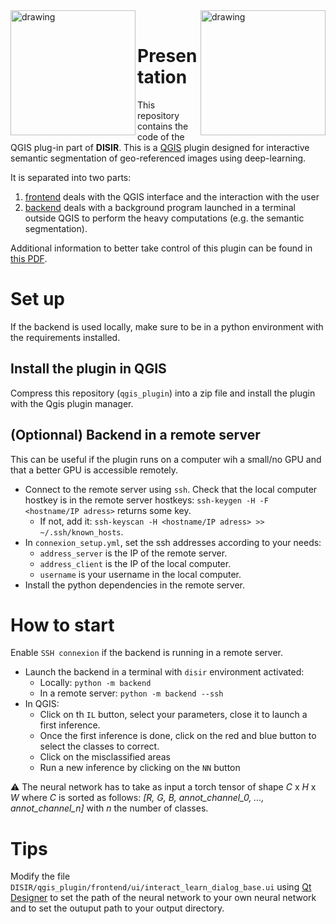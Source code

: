 <img src="https://github.com/delair-ai/DISIR/blob/master/imgs/logo-delair.png" alt="drawing" width="200" align="left"/>

<img src="https://github.com/delair-ai/DISIR/blob/master/imgs/logo-onera.png" alt="drawing" width="200"  align="right"/>

<br />

# Presentation
This repository contains the code of the QGIS plug-in part of **DISIR**. This is a [QGIS](https://www.qgis.org/en/site/) plugin designed for interactive semantic segmentation of geo-referenced images using deep-learning. 

It is separated into two parts:

1. [frontend](./frontend) deals with the QGIS interface and the interaction with the user
2. [backend](./backend) deals with a background program launched in a terminal outside QGIS to perform the heavy computations (e.g. the semantic segmentation).

Additional information to better take control of this plugin can be found in [this PDF](./DISIR_plugin_instructions.pdf).

# Set up

If the backend is used locally, make sure to be in a python environment with the requirements installed. 
## Install the plugin in QGIS
Compress this repository (`qgis_plugin`) into a zip file and install the plugin with the Qgis plugin manager.

## (Optionnal) Backend in a remote server
This can be useful if the plugin runs on a computer wih a small/no GPU and that a better GPU is accessible remotely. 
 - Connect to the remote server using `ssh`. Check that the local computer hostkey is in the remote server hostkeys: `ssh-keygen -H -F <hostname/IP adress>` returns some key.
    - If not, add it: `ssh-keyscan -H <hostname/IP adress> >> ~/.ssh/known_hosts`.
 - In `connexion_setup.yml`, set the ssh addresses according to your needs: 
    - `address_server` is the IP of the remote server.
    - `address_client` is the IP of the local computer.
    - `username` is your username in the local computer.
- Install the python dependencies in the remote server.


# How to start

 Enable `SSH connexion` if the backend is running in a remote server.
  - Launch the backend in a terminal with `disir` environment activated:
    - Locally: `python -m backend`
    - In a remote server: `python -m backend --ssh`
 - In QGIS:
    - Click on th `IL` button, select your parameters, close it to launch a first inference.
    - Once the first inference is done, click on the red and blue button to select the classes to correct.
    - Click on the misclassified areas
    - Run a new inference by clicking on the `NN` button

:warning: The neural network has to take as input a torch tensor of shape *C* x *H* x *W* where $C$ is sorted as follows: *[R, G, B, annot_channel_0, ..., annot_channel_n]* with *n* the number of classes.

# Tips
Modify the file `DISIR/qgis_plugin/frontend/ui/interact_learn_dialog_base.ui` using [Qt Designer](https://doc.qt.io/qt-5/qtdesigner-manual.html) to set the path of the neural network to your own neural network and to set the outuput path to your output directory.